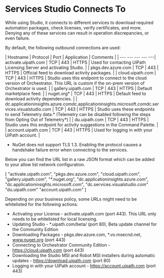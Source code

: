 ﻿# Services Studio Connects To

While using Studio, it connects to different services to download required automation packages, check licenses, verify certificates, and more. Denying any of these services can result in operation discrepancies, or even failure.

By default, the following outbound connections are used:


| Hostname | Protocol | Port | Application | Comments |
| --- --- --- --- ---| activate.uipath.com | TCP | 443 | HTTPS | Used for contacting UiPath Licensing Server and activating Studio. |
| pkgs.dev.azure.com | TCP | 443 | HTTPS | Official feed to download activity packages. |
| cloud.uipath.com | TCP | 443 | HTTPS | Studio uses this endpoint to connect to the cloud version of Orchestrator. This URL is custom if the on-prem version of Orchestrator is used. |
| gallery.uipath.com | TCP | 443 | HTTPS | Default marketplace feed. |
| nuget.org* | TCP | 443 | HTTPS | Default feed to download activity dependencies. |
| dc.applicationinsights.azure.comdc.applicationinsights.microsoft.comdc.services.visualstudio.com | TCP | 443 | HTTPS | Studio uses these endpoints to send Telemetry data.* (Telemetry can be disabled following the steps from Opting Out of Telemetry*) |
| du.uipath.com | TCP | 443 | HTTPS | Studio uses this endpoint for activity suggestions in the Command               Palette. |
| account.uipath.com | TCP | 443 | HTTPS | Used for logging in with your UiPath account. |

* NuGet does not support TLS 1.3. Enabling the protocol causes a handshake failure error when connecting to the services.

Below you can find the URL list in a raw JSON format which can be added to your allow list network configuration.

[
  "activate.uipath.com",
  "pkgs.dev.azure.com",
  "cloud.uipath.com",
  "gallery.uipath.com",
  "*.nuget.org",
  "dc.applicationinsights.azure.com",
  "dc.applicationinsights.microsoft.com",
  "dc.services.visualstudio.com"
  "du.uipath.com"
  "account.uipath.com"
]

Depending on your business policy, some URLs might need to be whitelisted for the following actions:

* Activating your License - activate.uipath.com (port 443). This URL only needs to be whitelisted for local licensing.
* Updating Studio - *.uipath.com/beta/ (port 80), Beta update channel for the Community Edition
* Downloading Packages - pkgs.dev.azure.com, *.vo.msecnd.net, www.nuget.org (port 443)
* Connecting to Orchestrator Community Edition - https://cloud.uipath.com (port 443)
* Downloading the Studio MSI and Robot MSI installers during automatic updates - https://download.uipath.com (port 80)
* Logging in with your UiPath account - https://account.uipath.com (port 443)

